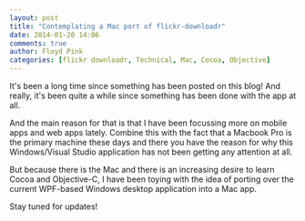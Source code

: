 ```yaml
---
layout: post
title: "Contemplating a Mac port of flickr-downloadr"
date: 2014-01-20 14:06
comments: true
author: Floyd Pink
categories: [flickr downloadr, Technical, Mac, Cocoa, Objective] 
---
```

It's been a long time since something has been posted on this blog! And really, it's been quite a while since something has been done with the app at all. 

And the main reason for that is that I have been focussing more on mobile apps and web apps lately. Combine this with the fact that a Macbook Pro is the primary machine these days and there you have the reason for why this Windows/Visual Studio application has not been getting any attention at all.

But because there is the Mac and there is an increasing desire to learn Cocoa and Objective-C, I have been toying with the idea of porting over the current WPF-based Windows desktop application into a Mac app.

Stay tuned for updates!